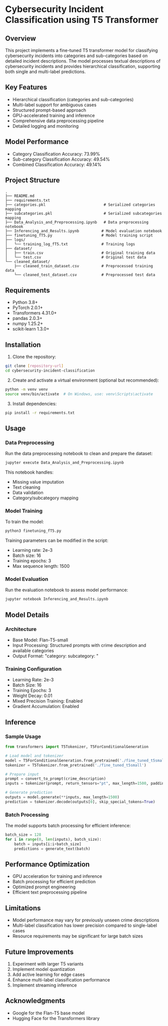 # Cybersecurity Incident Classification using T5 Transformer

## Overview
This project implements a fine-tuned T5 transformer model for classifying cybersecurity incidents into categories and sub-categories based on detailed incident descriptions. The model processes textual descriptions of cybersecurity incidents and provides hierarchical classification, supporting both single and multi-label predictions.

## Key Features
- Hierarchical classification (categories and sub-categories)
- Multi-label support for ambiguous cases
- Structured prompt-based approach
- GPU-accelerated training and inference
- Comprehensive data preprocessing pipeline
- Detailed logging and monitoring

## Model Performance
- Category Classification Accuracy: 73.99%
- Sub-category Classification Accuracy: 49.54%
- Combined Classification Accuracy: 49.14%

## Project Structure
```
.
├── README.md
├── requirements.txt
├── categories.pkl                          # Serialized categories mapping
├── subcategories.pkl                       # Serialized subcategories mapping
├── Data_Analysis_and_Preprocessing.ipynb   # Data preprocessing notebook
├── Inferencing_and_Results.ipynb          # Model evaluation notebook
├── finetuning_fT5.py                      # Model training script
├── logs/
│   └── training_log_fT5.txt               # Training logs
├── dataset/
│   ├── train.csv                          # Original training data
│   └── test.csv                           # Original test data
└── cleaned_dataset/
    ├── cleaned_train_dataset.csv          # Preprocessed training data
    └── cleaned_test_dataset.csv           # Preprocessed test data
```

## Requirements
- Python 3.8+
- PyTorch 2.0.1+
- Transformers 4.31.0+
- pandas 2.0.3+
- numpy 1.25.2+
- scikit-learn 1.3.0+

## Installation

1. Clone the repository:
```bash
git clone [repository-url]
cd cybersecurity-incident-classification
```

2. Create and activate a virtual environment (optional but recommended):
```bash
python -m venv venv
source venv/bin/activate  # On Windows, use: venv\Scripts\activate
```

3. Install dependencies:
```bash
pip install -r requirements.txt
```

## Usage

### Data Preprocessing
Run the data preprocessing notebook to clean and prepare the dataset:
```bash
jupyter execute Data_Analysis_and_Preprocessing.ipynb
```

This notebook handles:
- Missing value imputation
- Text cleaning
- Data validation
- Category/subcategory mapping

### Model Training
To train the model:
```bash
python3 finetuning_fT5.py
```

Training parameters can be modified in the script:
- Learning rate: 2e-3
- Batch size: 16
- Training epochs: 3
- Max sequence length: 1500

### Model Evaluation
Run the evaluation notebook to assess model performance:
```bash
jupyter notebook Inferencing_and_Results.ipynb
```

## Model Details

### Architecture
- Base Model: Flan-T5-small
- Input Processing: Structured prompts with crime description and available categories
- Output Format: "category: <category> subcategory: <subcategory>"

### Training Configuration
- Learning Rate: 2e-3
- Batch Size: 16
- Training Epochs: 3
- Weight Decay: 0.01
- Mixed Precision Training: Enabled
- Gradient Accumulation: Enabled

## Inference

### Sample Usage
```python
from transformers import T5Tokenizer, T5ForConditionalGeneration

# Load model and tokenizer
model = T5ForConditionalGeneration.from_pretrained('./fine_tuned_t5small')
tokenizer = T5Tokenizer.from_pretrained('./fine_tuned_t5small')

# Prepare input
prompt = convert_to_prompt(crime_description)
inputs = tokenizer(prompt, return_tensors="pt", max_length=1500, padding=True, truncation=True)

# Generate prediction
outputs = model.generate(**inputs, max_length=1500)
prediction = tokenizer.decode(outputs[0], skip_special_tokens=True)
```

### Batch Processing
The model supports batch processing for efficient inference:
```python
batch_size = 128
for i in range(0, len(inputs), batch_size):
    batch = inputs[i:i+batch_size]
    predictions = generate_text(batch)
```

## Performance Optimization
- GPU acceleration for training and inference
- Batch processing for efficient prediction
- Optimized prompt engineering
- Efficient text preprocessing pipeline

## Limitations
- Model performance may vary for previously unseen crime descriptions
- Multi-label classification has lower precision compared to single-label cases
- Resource requirements may be significant for large batch sizes

## Future Improvements
1. Experiment with larger T5 variants
2. Implement model quantization
3. Add active learning for edge cases
4. Enhance multi-label classification performance
5. Implement streaming inference

## Acknowledgments
- Google for the Flan-T5 base model
- Hugging Face for the Transformers library
